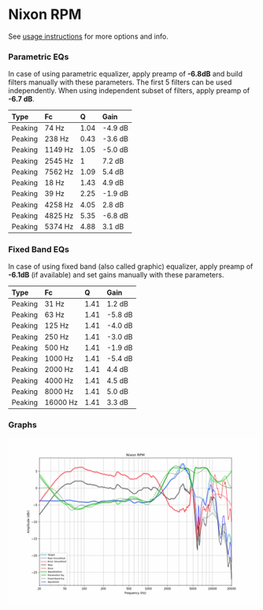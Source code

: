 # Nixon RPM
See [usage instructions](https://github.com/jaakkopasanen/AutoEq#usage) for more options and info.

### Parametric EQs
In case of using parametric equalizer, apply preamp of **-6.8dB** and build filters manually
with these parameters. The first 5 filters can be used independently.
When using independent subset of filters, apply preamp of **-6.7 dB**.

| Type    | Fc      |    Q | Gain    |
|:--------|:--------|:-----|:--------|
| Peaking | 74 Hz   | 1.04 | -4.9 dB |
| Peaking | 238 Hz  | 0.43 | -3.6 dB |
| Peaking | 1149 Hz | 1.05 | -5.0 dB |
| Peaking | 2545 Hz | 1    | 7.2 dB  |
| Peaking | 7562 Hz | 1.09 | 5.4 dB  |
| Peaking | 18 Hz   | 1.43 | 4.9 dB  |
| Peaking | 39 Hz   | 2.25 | -1.9 dB |
| Peaking | 4258 Hz | 4.05 | 2.8 dB  |
| Peaking | 4825 Hz | 5.35 | -6.8 dB |
| Peaking | 5374 Hz | 4.88 | 3.1 dB  |

### Fixed Band EQs
In case of using fixed band (also called graphic) equalizer, apply preamp of **-6.1dB**
(if available) and set gains manually with these parameters.

| Type    | Fc       |    Q | Gain    |
|:--------|:---------|:-----|:--------|
| Peaking | 31 Hz    | 1.41 | 1.2 dB  |
| Peaking | 63 Hz    | 1.41 | -5.8 dB |
| Peaking | 125 Hz   | 1.41 | -4.0 dB |
| Peaking | 250 Hz   | 1.41 | -3.0 dB |
| Peaking | 500 Hz   | 1.41 | -1.9 dB |
| Peaking | 1000 Hz  | 1.41 | -5.4 dB |
| Peaking | 2000 Hz  | 1.41 | 4.4 dB  |
| Peaking | 4000 Hz  | 1.41 | 4.5 dB  |
| Peaking | 8000 Hz  | 1.41 | 5.0 dB  |
| Peaking | 16000 Hz | 1.41 | 3.3 dB  |

### Graphs
![](./Nixon%20RPM.png)